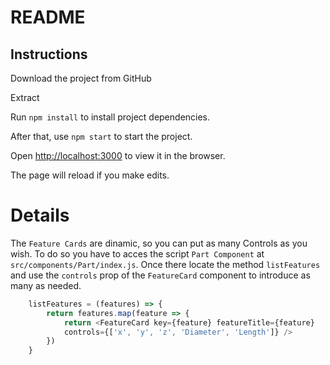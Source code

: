 # README

## Instructions

Download the project from GitHub

Extract


Run `npm install` to install project dependencies.

After that, use `npm start` to start the project.


Open [http://localhost:3000](http://localhost:3000) to view it in the browser.

The page will reload if you make edits.<br />

# Details

The `Feature Cards` are dinamic, so you can put as many Controls as you wish. To do so you have to acces the script `Part Component` at `src/components/Part/index.js`. Once there locate the method `listFeatures` and use the `controls` prop of the `FeatureCard` component to introduce as many as needed.

```js
    listFeatures = (features) => {
        return features.map(feature => {
            return <FeatureCard key={feature} featureTitle={feature} 
            controls={['x', 'y', 'z', 'Diameter', 'Length']} />
        })
    }
```

